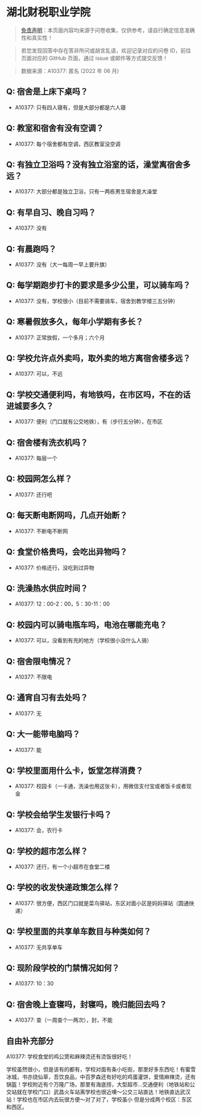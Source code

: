 # 湖北财税职业学院

> [免责声明](https://colleges.chat/#_3)：本页面内容均来源于问卷收集，仅供参考，请自行确定信息准确性和真实性！

> 若您发现回答中存在答非所问或胡言乱语，欢迎记录对应的问卷 ID，前往页面对应的 GitHub 页面，通过 issue 或邮件等方式提交反馈！

> 数据来源：A10377: 匿名 (2022 年 06 月)

## Q: 宿舍是上床下桌吗？

- A10377: 只有四人寝有，但是大部分都是六人寝

## Q: 教室和宿舍有没有空调？

- A10377: 每个宿舍都有空调，西区教室没空调

## Q: 有独立卫浴吗？没有独立浴室的话，澡堂离宿舍多远？

- A10377: 大部分都是独立卫浴，只有一两栋男生宿舍是大澡堂

## Q: 有早自习、晚自习吗？

- A10377: 没有

## Q: 有晨跑吗？

- A10377: 没有（大一每周一早上要升旗）

## Q: 每学期跑步打卡的要求是多少公里，可以骑车吗？

- A10377: 没有，学校很小（目前不需要骑车，宿舍到教学楼三五分钟）

## Q: 寒暑假放多久，每年小学期有多长？

- A10377: 正常放假，一个多月；六个月

## Q: 学校允许点外卖吗，取外卖的地方离宿舍楼多远？

- A10377: 可以，不远

## Q: 学校交通便利吗，有地铁吗，在市区吗，不在的话进城要多久？

- A10377: 便利（门口就有公交地铁），有（步行五分钟），在市区

## Q: 宿舍楼有洗衣机吗？

- A10377: 每层一个

## Q: 校园网怎么样？

- A10377: 还行吧

## Q: 每天断电断网吗，几点开始断？

- A10377: 不断电不断网

## Q: 食堂价格贵吗，会吃出异物吗？

- A10377: 价格还行，没吃到过异物

## Q: 洗澡热水供应时间？

- A10377: 12：00-2：00，5：30-11：00

## Q: 校园内可以骑电瓶车吗，电池在哪能充电？

- A10377: 可以，没看到有充的地方（学校很小没什么人骑）

## Q: 宿舍限电情况？

- A10377: 不限电

## Q: 通宵自习有去处吗？

- A10377: 无

## Q: 大一能带电脑吗？

- A10377: 能

## Q: 学校里面用什么卡，饭堂怎样消费？

- A10377: 校园卡（一卡通，洗澡也用这张卡），用微信支付宝或者饭卡或者现金

## Q: 学校会给学生发银行卡吗？

- A10377: 会，农行卡

## Q: 学校的超市怎么样？

- A10377: 还行，有一个小超市在食堂二楼

## Q: 学校的收发快递政策怎么样？

- A10377: 很方便，西区门口就是菜鸟驿站，东区对面小区是妈妈驿站（圆通快递）

## Q: 学校里面的共享单车数目与种类如何？

- A10377: 无共享单车

## Q: 现阶段学校的门禁情况如何？

- A10377: 10：30

## Q: 宿舍晚上查寝吗，封寝吗，晚归能回去吗？

- A10377: 查（一周查个一两次），封，不能

## 自由补充部分

A10377: 学校食堂的鸡公煲和麻辣烫还有烫饭很好吃！

学校虽然很小，但是该有的都有，学校对面有条小吃街，那里好多东西吃！有蜜雪冰城，书亦烧仙草，吾饮良品，中百罗森还有好吃的鸡蛋灌饼，爱情麻辣烫，还有锅盔！学校附近有个万隆广场，那里有海底捞，大型超市…交通便利（地铁站和公交站就在学校门口）武昌火车站离学校也很近噢～公交三站直达！地铁直达武汉站！学校也在市区内去玩很方便～对了对了，学校虽小 但是分成两个校区：东区和西区。